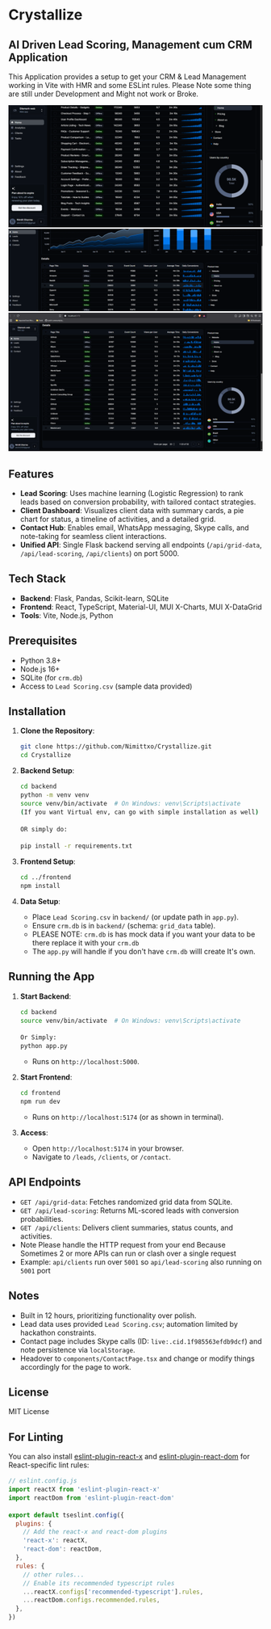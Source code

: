 # Crystallize
## AI Driven Lead Scoring, Management cum CRM Application

This Application provides a setup to get your CRM & Lead Management working in Vite with HMR and some ESLint rules.
Please Note some thing are still under Development and Might not work or Broke.

![Screenshot](public/img1.png)
![Screenshot](public/img2.png)
![Screenshot](public/img3.png)


## Features

- **Lead Scoring**: Uses machine learning (Logistic Regression) to rank leads based on conversion probability, with tailored contact strategies.
- **Client Dashboard**: Visualizes client data with summary cards, a pie chart for status, a timeline of activities, and a detailed grid.
- **Contact Hub**: Enables email, WhatsApp messaging, Skype calls, and note-taking for seamless client interactions.
- **Unified API**: Single Flask backend serving all endpoints (`/api/grid-data`, `/api/lead-scoring`, `/api/clients`) on port 5000.
## Tech Stack

- **Backend**: Flask, Pandas, Scikit-learn, SQLite
- **Frontend**: React, TypeScript, Material-UI, MUI X-Charts, MUI X-DataGrid
- **Tools**: Vite, Node.js, Python

## Prerequisites

- Python 3.8+
- Node.js 16+
- SQLite (for `crm.db`)
- Access to `Lead Scoring.csv` (sample data provided)
## Installation

1. **Clone the Repository**:

   ```bash
   git clone https://github.com/Nimittxo/Crystallize.git
   cd Crystallize
   ```

2. **Backend Setup**:

   ```bash
   cd backend
   python -m venv venv 
   source venv/bin/activate  # On Windows: venv\Scripts\activate
   (If you want Virtual env, can go with simple installation as well)

   OR simply do:

   pip install -r requirements.txt
   ```

3. **Frontend Setup**:

   ```bash
   cd ../frontend
   npm install
   ```

4. **Data Setup**:

   - Place `Lead Scoring.csv` in `backend/` (or update path in `app.py`).
   - Ensure `crm.db` is in `backend/` (schema: `grid_data` table).
   - PLEASE NOTE: ```crm.db``` is has mock data if you want your data to be there replace it with your ```crm.db```
   - The ```app.py``` will handle if you don't have ```crm.db``` willl create It's own.

## Running the App

1. **Start Backend**:

   ```bash
   cd backend
   source venv/bin/activate  # On Windows: venv\Scripts\activate
   
   Or Simply:
   python app.py
   ```

   - Runs on `http://localhost:5000`.

2. **Start Frontend**:

   ```bash
   cd frontend
   npm run dev
   ```

   - Runs on `http://localhost:5174` (or as shown in terminal).

3. **Access**:

   - Open `http://localhost:5174` in your browser.
   - Navigate to `/leads`, `/clients`, or `/contact`.

## API Endpoints

- `GET /api/grid-data`: Fetches randomized grid data from SQLite.
- `GET /api/lead-scoring`: Returns ML-scored leads with conversion probabilities.
- `GET /api/clients`: Delivers client summaries, status counts, and activities.
- Note Please handle the HTTP request from your end Because Sometimes 2 or more APIs can run or clash over a single request
- Example: ```api/clients``` run over ```5001``` so ```api/lead-scoring``` also running on ```5001``` port

## Notes

- Built in 12 hours, prioritizing functionality over polish.
- Lead data uses provided `Lead Scoring.csv`; automation limited by hackathon constraints.
- Contact page includes Skype calls (ID: `live:.cid.1f985563efdb9dcf`) and note persistence via `localStorage`.
- Headover to ```components/ContactPage.tsx``` and change or modify things accordingly for the page to work.

## License

MIT License

## For Linting

You can also install [eslint-plugin-react-x](https://github.com/Rel1cx/eslint-react/tree/main/packages/plugins/eslint-plugin-react-x) and [eslint-plugin-react-dom](https://github.com/Rel1cx/eslint-react/tree/main/packages/plugins/eslint-plugin-react-dom) for React-specific lint rules:

```js
// eslint.config.js
import reactX from 'eslint-plugin-react-x'
import reactDom from 'eslint-plugin-react-dom'

export default tseslint.config({
  plugins: {
    // Add the react-x and react-dom plugins
    'react-x': reactX,
    'react-dom': reactDom,
  },
  rules: {
    // other rules...
    // Enable its recommended typescript rules
    ...reactX.configs['recommended-typescript'].rules,
    ...reactDom.configs.recommended.rules,
  },
})
```
